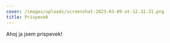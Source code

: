 ```yaml
---
cover: /images/uploads/screenshot-2023-03-09-at-12.32.31.png
title: Prispevek
---
```

A﻿hoj ja jsem prispevek!